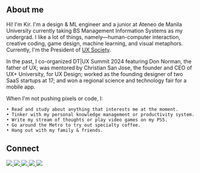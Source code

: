 ## About me
Hi! I'm Kir. I'm a design & ML engineer and a junior at Ateneo de Manila University currently taking BS Management Information Systems as my undergrad. I like a lot of things, namely—human-computer interaction, creative coding, game design, machine learning, and visual metaphors. Currently, I'm the President of [UX Society](https://uxsociety.org/).

In the past, I co-organized DT|UX Summit 2024 featuring Don Norman, the father of UX; was mentored by Christian San Jose, the founder and CEO of UX+ University, for UX Design; worked as the founding designer of two SaaS startups at 17; and won a regional science and technology fair for a mobile app.

When I'm not pushing pixels or code, I:
````
• Read and study about anything that interests me at the moment.
• Tinker with my personal knowledge management or productivity system.
• Write my stream of thoughts or play video games on my PS5.
• Go around the Metro to try out specialty coffee.
• Hang out with my family & friends.
````

## Connect
<section>
  <a href="https://mail.google.com/mail/u/0/?view=cm&fs=1&to=penalberkirstine@gmail.com&tf=1" target="_blank" ref="noopener noreferrer">
    <img src="https://img.shields.io/badge/gmail-%23D44638.svg?&style=for-the-badge&logo=gmail&logoColor=white"/>
  </a>
  <a href="https://www.instagram.com/kirpenalber/" target="_blank" ref="noopener noreferrer">
    <img src="https://img.shields.io/badge/instagram-%23E4405F.svg?&style=for-the-badge&logo=instagram&logoColor=white"/>
  </a>
  <a href="https://www.facebook.com/kirpnlbr" target="_blank" ref="noopener noreferrer">
    <img src="https://img.shields.io/badge/facebook-%233B5998.svg?&style=for-the-badge&logo=facebook&logoColor=white"/>
  </a>
  <a href="https://www.linkedin.com/in/kirpenalber/" target="_blank" ref="noopener noreferrer">
    <img src="https://img.shields.io/badge/linkedin-%230077B5.svg?&style=for-the-badge&logo=linkedin&logoColor=white"/>
  </a>
  <a href="https://twitter.com/kirpenalber" target="_blank" ref="noopener noreferrer">
    <img src="https://img.shields.io/badge/twitter-%2300ACEE.svg?&style=for-the-badge&logo=twitter&logoColor=white"/>
  </a>
</section>

